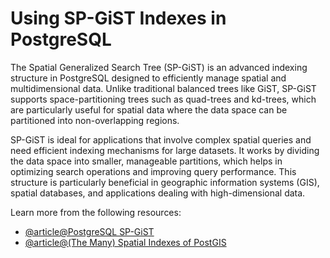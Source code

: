 # Using SP-GiST Indexes in PostgreSQL

The Spatial Generalized Search Tree (SP-GiST) is an advanced indexing structure in PostgreSQL designed to efficiently manage spatial and multidimensional data. Unlike traditional balanced trees like GiST, SP-GiST supports space-partitioning trees such as quad-trees and kd-trees, which are particularly useful for spatial data where the data space can be partitioned into non-overlapping regions.

SP-GiST is ideal for applications that involve complex spatial queries and need efficient indexing mechanisms for large datasets. It works by dividing the data space into smaller, manageable partitions, which helps in optimizing search operations and improving query performance. This structure is particularly beneficial in geographic information systems (GIS), spatial databases, and applications dealing with high-dimensional data.

Learn more from the following resources:

- [@article@PostgreSQL SP-GiST](https://www.slingacademy.com/article/postgresql-sp-gist-space-partitioned-generalized-search-tree/)
- [@article@(The Many) Spatial Indexes of PostGIS](https://www.crunchydata.com/blog/the-many-spatial-indexes-of-postgis)